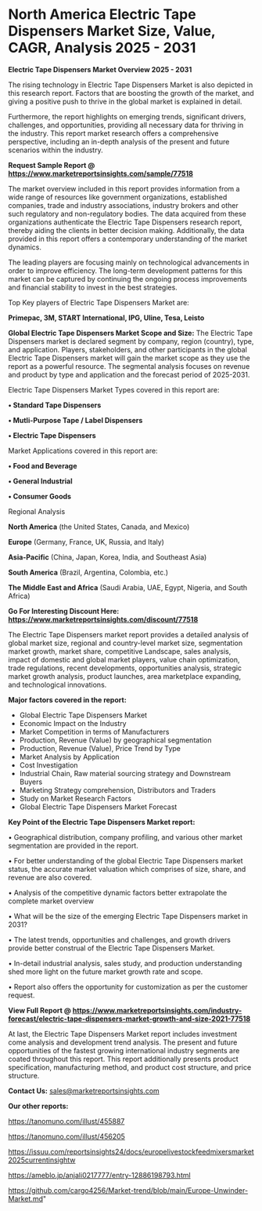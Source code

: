 # North America Electric Tape Dispensers Market Size, Value, CAGR, Analysis 2025 - 2031

<Strong> Electric Tape Dispensers Market Overview 2025 - 2031</strong>

The rising technology in Electric Tape Dispensers Market is also depicted in this research report. Factors that are boosting the growth of the market, and giving a positive push to thrive in the global market is explained in detail.

Furthermore, the report highlights on emerging trends, significant drivers, challenges, and opportunities, providing all necessary data for thriving in the industry. This report market research offers a comprehensive perspective, including an in-depth analysis of the present and future scenarios within the industry.

<strong>Request Sample Report @ <a href=https://www.marketreportsinsights.com/sample/77518>https://www.marketreportsinsights.com/sample/77518</a></strong>

The market overview included in this report provides information from a wide range of resources like government organizations, established companies, trade and industry associations, industry brokers and other such regulatory and non-regulatory bodies. The data acquired from these organizations authenticate the Electric Tape Dispensers research report, thereby aiding the clients in better decision making. Additionally, the data provided in this report offers a contemporary understanding of the market dynamics.

The leading players are focusing mainly on technological advancements in order to improve efficiency. The long-term development patterns for this market can be captured by continuing the ongoing process improvements and financial stability to invest in the best strategies.

Top Key players of Electric Tape Dispensers Market are:

<strong>Primepac, 3M, START International, IPG, Uline, Tesa, Leisto</strong>

<strong><b>Global Electric Tape Dispensers Market Scope and Size:</b></strong>
The Electric Tape Dispensers market is declared segment by company, region (country), type, and application. Players, stakeholders, and other participants in the global Electric Tape Dispensers market will gain the market scope as they use the report as a powerful resource. The segmental analysis focuses on revenue and product by type and application and the forecast period of 2025-2031.

Electric Tape Dispensers Market Types covered in this report are:

<strong>• Standard Tape Dispensers

• Mutli-Purpose Tape / Label Dispensers

• Electric Tape Dispensers</strong>

Market Applications covered in this report are:

<strong>• Food and Beverage

• General Industrial

• Consumer Goods</strong> 

Regional Analysis

<strong>North America</strong> (the United States, Canada, and Mexico)

<strong>Europe</strong> (Germany, France, UK, Russia, and Italy)

<strong>Asia-Pacific</strong> (China, Japan, Korea, India, and Southeast Asia)

<strong>South America</strong> (Brazil, Argentina, Colombia, etc.)

<strong>The Middle East and Africa</strong> (Saudi Arabia, UAE, Egypt, Nigeria, and South Africa)

<strong>Go For Interesting Discount Here: <a href=https://www.marketreportsinsights.com/discount/77518>https://www.marketreportsinsights.com/discount/77518</a></strong>

The Electric Tape Dispensers market report provides a detailed analysis of global market size, regional and country-level market size, segmentation market growth, market share, competitive Landscape, sales analysis, impact of domestic and global market players, value chain optimization, trade regulations, recent developments, opportunities analysis, strategic market growth analysis, product launches, area marketplace expanding, and technological innovations.

<strong><b>Major factors covered in the report:</b></strong>
<ul>
  <li>Global Electric Tape Dispensers Market </li>
  <li>Economic Impact on the Industry</li>
  <li>Market Competition in terms of Manufacturers</li>
  <li>Production, Revenue (Value) by geographical segmentation</li>
  <li>Production, Revenue (Value), Price Trend by Type</li>
  <li>Market Analysis by Application</li>
  <li>Cost Investigation</li>
  <li>Industrial Chain, Raw material sourcing strategy and Downstream Buyers</li>
  <li>Marketing Strategy comprehension, Distributors and Traders</li>
  <li>Study on Market Research Factors</li>
  <li>Global Electric Tape Dispensers Market Forecast</li>
</ul>

<strong><b>Key Point of the Electric Tape Dispensers Market report:</b></strong>

• Geographical distribution, company profiling, and various other market segmentation are provided in the report.

• For better understanding of the global Electric Tape Dispensers market status, the accurate market valuation which comprises of size, share, and revenue are also covered.

• Analysis of the competitive dynamic factors better extrapolate the complete market overview

• What will be the size of the emerging Electric Tape Dispensers market in 2031?

• The latest trends, opportunities and challenges, and growth drivers provide better construal of the Electric Tape Dispensers Market.

• In-detail industrial analysis, sales study, and production understanding shed more light on the future market growth rate and scope.

• Report also offers the opportunity for customization as per the customer request.

<strong><b>View Full Report @ <a href=https://www.marketreportsinsights.com/industry-forecast/electric-tape-dispensers-market-growth-and-size-2021-77518>https://www.marketreportsinsights.com/industry-forecast/electric-tape-dispensers-market-growth-and-size-2021-77518</a></b></strong>


At last, the Electric Tape Dispensers Market report includes investment come analysis and development trend analysis. The present and future opportunities of the fastest growing international industry segments are coated throughout this report. This report additionally presents product specification, manufacturing method, and product cost structure, and price structure.

<strong>Contact Us:</strong>
sales@marketreportsinsights.com

<strong>Our other reports:</strong>

<a href=https://tanomuno.com/illust/455887>https://tanomuno.com/illust/455887</a>

<a href=https://tanomuno.com/illust/456205>https://tanomuno.com/illust/456205</a>

<a href=https://issuu.com/reportsinsights24/docs/europelivestockfeedmixersmarket2025currentinsightw>https://issuu.com/reportsinsights24/docs/europelivestockfeedmixersmarket2025currentinsightw</a>

<a href=https://ameblo.jp/anjali0217777/entry-12886198793.html>https://ameblo.jp/anjali0217777/entry-12886198793.html</a>

<a href=https://github.com/cargo4256/Market-trend/blob/main/Europe-Unwinder-Market.md>https://github.com/cargo4256/Market-trend/blob/main/Europe-Unwinder-Market.md</a>"
